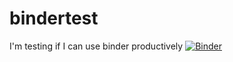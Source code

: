 # bindertest
I'm testing if I can use binder productively
[![Binder](https://mybinder.org/badge_logo.svg)](https://mybinder.org/v2/gh/Koppeprojects/bindertest/main)
